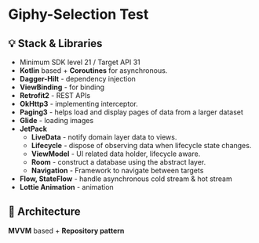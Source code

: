 # Giphy-Selection Test


💡 **Stack & Libraries** 
--------------------        
- Minimum SDK level 21 / Target API 31
- **Kotlin** based + **Coroutines** for asynchronous.
- **Dagger-Hilt** - dependency injection
- **ViewBinding** - for binding
- **Retrofit2** - REST APIs
- **OkHttp3** - implementing interceptor.   
- **Paging3** - helps load and display pages of data from a larger dataset
- **Glide** - loading images
- **JetPack** 
  - **LiveData** - notify domain layer data to views.
  - **Lifecycle** - dispose of observing data when lifecycle state changes.
  - **ViewModel** - UI related data holder, lifecycle aware.
  - **Room** - construct a database using the abstract layer.
  - **Navigation** - Framework to navigate between targets
- **Flow, StateFlow** - handle asynchronous cold stream & hot stream
- **Lottie Animation** - animation

💎 **Architecture**
-------------------
**MVVM** based + **Repository pattern**

